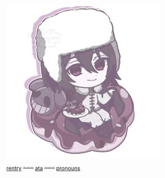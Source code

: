 ![image](https://github.com/vanixqs/vanixqs/blob/4e9e6635557b32a7098b67934ef1ae23d577e4c9/tumblr_7008fd12ca76c1f682c10832f4df84b0_f256bee9_400.png)



[rentry](https://rentry.co/vanixqs)          ⏔⏔⏔               [ata](https://vanixqs.atabook.org/)             ⏔⏔⏔             [pronouns](https://pronouns.cc/@vanixqs)
